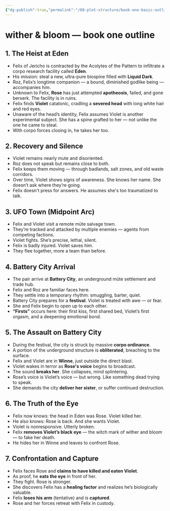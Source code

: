 ```yaml
---
{"dg-publish":true,"permalink":"/08-plot-structure/book-one-basic-outline/","tags":["meta"],"created":"2025-10-27T11:37:29.582-05:00","updated":"2025-10-27T11:38:51.100-05:00"}
---
```


# wither & bloom — book one outline

## 1. The Heist at Eden
- Felix of Jericho is contracted by the Acolytes of the Pattern to infiltrate a corpo research facility called **Eden**.
- His mission: steal a new, ultra-pure biospine filled with **Liquid Dark**.
- Roz, Felix’s longtime companion — a bound, diminished godlike being — accompanies him.
- Unknown to Felix, **Rose** has just attempted **apotheosis**, failed, and gone berserk. The facility is in ruins.
- Felix finds **Violet** catatonic, cradling a **severed head** with long white hair and red eyes.
- Unaware of the head’s identity, Felix assumes Violet is another experimental subject. She has a spine grafted to her — not unlike the one he came to steal.
- With corpo forces closing in, he takes her too.

## 2. Recovery and Silence
- Violet remains nearly mute and disoriented.
- Roz does not speak but remains close to both.
- Felix keeps them moving — through badlands, salt zones, and old waste corridors.
- Over time, Violet shows signs of awareness. She knows her name. She doesn’t ask where they’re going.
- Felix doesn't press for answers. He assumes she's too traumatized to talk.

## 3. UFO Town (Midpoint Arc)
- Felix and Violet visit a remote müte salvage town.
- They’re tracked and attacked by multiple enemies — agents from competing factions.
- Violet fights. She’s precise, lethal, silent.
- Felix is badly injured. Violet saves him.
- They flee together, more a team than before.

## 4. Battery City Arrival
- The pair arrive at **Battery City**, an underground müte settlement and trade hub.
- Felix and Roz are familiar faces here.
- They settle into a temporary rhythm: smuggling, barter, quiet.
- Battery City prepares for a **festival**. Violet is treated with awe — or fear.
- She and Felix begin to open up to each other.
- **“Firsts”** occurs here: their first kiss, first shared bed, Violet’s first orgasm, and a deepening emotional bond.

## 5. The Assault on Battery City
- During the festival, the city is struck by massive **corpo ordinance**.
- A portion of the underground structure is **obliterated**, breaching to the surface.
- Felix and Violet are in **Winne**, just outside the direct blast.
- Violet wakes in terror as **Rose's voice** begins to broadcast.
- The sound **breaks her**. She collapses, mind splintering.
- Rose’s voice is Violet’s voice — but wrong. Like something dead trying to speak.
- She demands the city **deliver her sister**, or suffer continued destruction.

## 6. The Truth of the Eye
- Felix now knows: the head in Eden was Rose. Violet killed her.
- He also knows: Rose is back. And she wants Violet.
- Violet is nonresponsive. Utterly broken.
- Felix **removes Violet’s black eye** — the witch mark of wither and bloom — to fake her death.
- He hides her in Winne and leaves to confront Rose.

## 7. Confrontation and Capture
- Felix faces Rose and **claims to have killed and eaten Violet**.
- As proof, he **eats the eye** in front of her.
- They fight. Rose is stronger.
- She discovers Felix has a **healing factor** and realizes he’s biologically valuable.
- Felix **loses his arm** (tentative) and is **captured**.
- Rose and her forces retreat with Felix in custody.